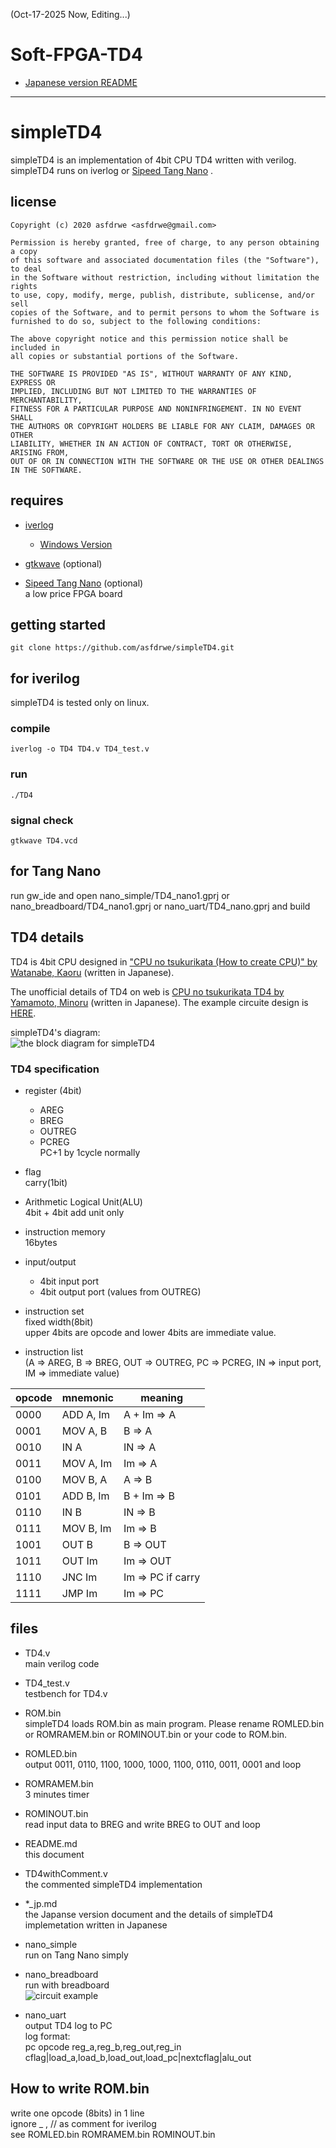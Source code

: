 (Oct-17-2025 Now, Editing...)

# Soft-FPGA-TD4 

- [Japanese version README](./README_jp.md)


---

# simpleTD4 

simpleTD4 is an implementation of 4bit CPU TD4 written with verilog.
simpleTD4 runs on iverlog or [Sipeed Tang Nano](https://tangnano.sipeed.com/en/) .

## license
  ```
Copyright (c) 2020 asfdrwe <asfdrwe@gmail.com>

Permission is hereby granted, free of charge, to any person obtaining a copy 
of this software and associated documentation files (the "Software"), to deal 
in the Software without restriction, including without limitation the rights 
to use, copy, modify, merge, publish, distribute, sublicense, and/or sell 
copies of the Software, and to permit persons to whom the Software is 
furnished to do so, subject to the following conditions:

The above copyright notice and this permission notice shall be included in 
all copies or substantial portions of the Software.

THE SOFTWARE IS PROVIDED "AS IS", WITHOUT WARRANTY OF ANY KIND, EXPRESS OR 
IMPLIED, INCLUDING BUT NOT LIMITED TO THE WARRANTIES OF MERCHANTABILITY, 
FITNESS FOR A PARTICULAR PURPOSE AND NONINFRINGEMENT. IN NO EVENT SHALL 
THE AUTHORS OR COPYRIGHT HOLDERS BE LIABLE FOR ANY CLAIM, DAMAGES OR OTHER 
LIABILITY, WHETHER IN AN ACTION OF CONTRACT, TORT OR OTHERWISE, ARISING FROM, 
OUT OF OR IN CONNECTION WITH THE SOFTWARE OR THE USE OR OTHER DEALINGS 
IN THE SOFTWARE.
  ```

## requires
- [iverlog](http://iverilog.icarus.com/)
	- [Windows Version](http://bleyer.org/icarus/)
- [gtkwave](http://gtkwave.sourceforge.net/) (optional)

- [Sipeed Tang Nano](https://tangnano.sipeed.com/en/) (optional)  
a low price FPGA board

## getting started
```
git clone https://github.com/asfdrwe/simpleTD4.git
```

## for iverilog
simpleTD4 is tested only on linux.

### compile
   ```
iverlog -o TD4 TD4.v TD4_test.v
   ```

### run
   ```
./TD4
   ```

### signal check
   ```
gtkwave TD4.vcd
   ```

## for Tang Nano
run gw_ide and open nano\_simple/TD4\_nano1.gprj or nano\_breadboard/TD4\_nano1.gprj or nano\_uart/TD4\_nano.gprj and build

## TD4 details
TD4 is 4bit CPU designed in ["CPU no tsukurikata (How to create CPU)" by Watanabe, Kaoru](https://www.amazon.co.jp/dp/4839909865/) (written in Japanese).

The unofficial details of TD4 on web is [CPU no tsukurikata TD4 by Yamamoto, Minoru](http://xyama.sakura.ne.jp/hp/4bitCPU_TD4.html) (written in Japanese). The example circuite design is [HERE](http://xyama.sakura.ne.jp/4bitCPU_TD4/4bitCPU_TD4x.gif).

simpleTD4's diagram:  
![the block diagram for simpleTD4](images/TD4_block_diagram.png)

### TD4 specification
- register (4bit)
	- AREG
	- BREG
	- OUTREG
	- PCREG  
	PC+1 by 1cycle normally
- flag  
carry(1bit)
- Arithmetic Logical Unit(ALU)  
4bit + 4bit add unit only
- instruction memory  
16bytes
- input/output
	- 4bit input port
	- 4bit output port (values from OUTREG)
- instruction set  
fixed width(8bit)  
upper 4bits are opcode and lower 4bits are immediate value.

- instruction list  
(A => AREG, B => BREG, OUT => OUTREG, PC => PCREG, IN => input port, IM => immediate value)

| opcode | mnemonic | meaning |
|----|----|----|
| 0000 | ADD A, Im | A + Im => A       	|
| 0001 | MOV A, B  | B => A             |
| 0010 | IN A      | IN => A		|
| 0011 | MOV A, Im | Im => A            |
| 0100 | MOV B, A  | A => B             |
| 0101 | ADD B, Im | B + Im => B        |
| 0110 | IN B      | IN => B	 	|
| 0111 | MOV B, Im | Im => B     	|
| 1001 | OUT B     | B => OUT     	|
| 1011 | OUT Im    | Im => OUT		|
| 1110 | JNC Im    | Im => PC if carry	|
| 1111 | JMP Im    | Im => PC           |


## files
- TD4.v  
main verilog code
- TD4_test.v  
testbench for TD4.v

- ROM.bin  
simpleTD4 loads ROM.bin as main program.
Please rename ROMLED.bin or ROMRAMEM.bin or ROMINOUT.bin or your code to ROM.bin.
- ROMLED.bin  
output 0011, 0110, 1100, 1000, 1000, 1100, 0110, 0011, 0001 and loop 
- ROMRAMEM.bin  
3 minutes timer 
- ROMINOUT.bin  
read input data to BREG and write BREG to OUT and loop

- README.md  
this document

- TD4withComment.v  
the commented simpleTD4 implementation

- *\_jp.md  
the Japanse version document and the details of simpleTD4 implemetation written in Japanese

- nano\_simple  
run on Tang Nano simply

- nano\_breadboard  
run with breadboard   
![circuit example](images/tangnano.png)

- nano\_uart  
output TD4 log to PC   
log format:  
pc opcode reg\_a,reg\_b,reg\_out,reg\_in cflag|load\_a,load\_b,load\_out,load\_pc|nextcflag|alu\_out

## How to write ROM.bin
write one opcode (8bits) in 1 line  
ignore \_ , // as comment for iverilog   
see ROMLED.bin ROMRAMEM.bin ROMINOUT.bin  

